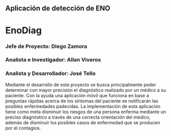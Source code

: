 ## Aplicación de detección de ENO
# EnoDiag

### Jefe de Proyecto: Diego Zamora

### Analista e Investigador: Allan Viveros

### Analista y Desarrollador: José Tello

Mediante el desarrollo de este proyecto se busca principalmente poder determinar con mayor precisión el diagnóstico realizado por un médico a su paciente. Con la ayuda una aplicación móvil que funciona en base a  preguntas rápidas acerca de los síntomas del paciente se notificarán las posibles enfermedades padecidas. La implementación de esta aplicación tiene como meta disminuir los riesgos de una persona enferma mediante un preciso diagnóstico a través de una correcta orientación del médico, además de disminuir los posibles casos de enfermedad que se producen por el contagios.
